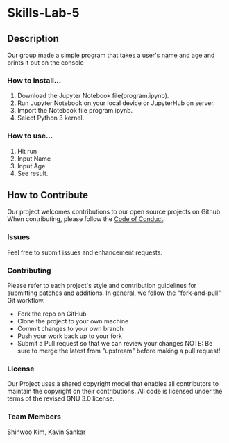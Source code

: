 # Skills-Lab-5

## Description

Our group made a simple program that takes a user's name and age and prints it out on the console

### How to install...

1. Download the Jupyter Notebook file(program.ipynb).
2. Run Jupyter Notebook on your local device or JupyterHub on server.
3. Import the Notebook file program.ipynb.
4. Select Python 3 kernel.

### How to use...
1. Hit run
2. Input Name
3. Input Age
4. See result.

## How to Contribute
Our project welcomes contributions to our open source projects on Github. When contributing, please follow the [Code of Conduct](https://github.com/KavinSankar123/Skills-Lab-5/blob/main/Code%20of%20Conduct.md).

### Issues
Feel free to submit issues and enhancement requests.

### Contributing
Please refer to each project's style and contribution guidelines for submitting patches and additions. In general, we follow the "fork-and-pull" Git workflow.

- Fork the repo on GitHub
- Clone the project to your own machine
- Commit changes to your own branch
- Push your work back up to your fork
- Submit a Pull request so that we can review your changes
NOTE: Be sure to merge the latest from "upstream" before making a pull request!

### License
Our Project uses a shared copyright model that enables all contributors to maintain the copyright on their contributions. All code is licensed under the terms of the revised GNU 3.0 license.


### Team Members
Shinwoo Kim, Kavin Sankar
